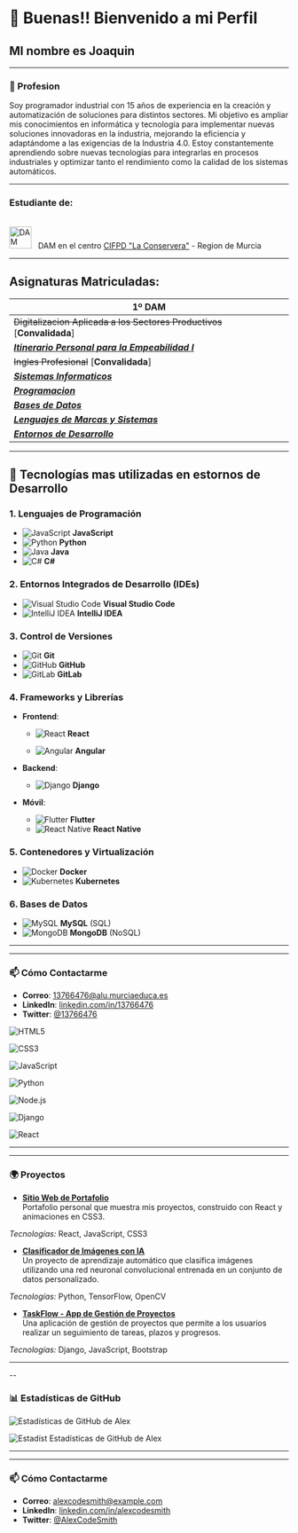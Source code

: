 # 👋 Buenas!! Bienvenido a mi Perfil
## MI nombre es Joaquin




---

### 🌟 Profesion
Soy programador industrial con 15 años de experiencia en la creación y automatización de soluciones para distintos sectores. Mi objetivo es ampliar mis conocimientos en informática y tecnología para implementar nuevas soluciones innovadoras en la industria, mejorando la eficiencia y adaptándome a las exigencias de la Industria 4.0. Estoy constantemente aprendiendo sobre nuevas tecnologías para integrarlas en procesos industriales y optimizar tanto el rendimiento como la calidad de los sistemas automáticos.

---
### Estudiante de: <p style="display: flex; align-items: center;">
<img src="https://fpeuroformac.com/wp-content/uploads/2022/11/DAM-DESARROLLO-APLICACIONES-MULTIPLATAFORMA.png" alt="DAM" width="40" height="40" style="margin-right: 8px;"> DAM en el centro [CIFPD "La Conservera"](http://www.fplaconservera.es/) - Region de Murcia

---

## Asignaturas Matriculadas:

| 1º DAM |
| ------------- |
| ~~Digitalizacion Aplicada a los Sectores Productivos~~ [**Convalidada**]   |
| [***Itinerario Personal para la Empeabilidad I***](https://www.algoritmosalvaje.com/asignaturas-primero-dam-daw/#Formacion_y_Orientacion_Laboral)     |
| ~~Ingles Profesional~~ [**Convalidada**]    |
| [***Sistemas Informaticos***](https://www.algoritmosalvaje.com/asignaturas-primero-dam-daw/#Sistemas_informaticos) |
| [***Programacion***](https://www.algoritmosalvaje.com/asignaturas-primero-dam-daw/#Programacion)  |
| [***Bases de Datos***](https://www.algoritmosalvaje.com/asignaturas-primero-dam-daw/#Bases_de_Datos)  |
| [***Lenguajes de Marcas y Sistemas***](https://www.algoritmosalvaje.com/asignaturas-primero-dam-daw/#Lenguajes_de_marcas_y_sistemas_de_gestion_de_informacion)  |
| [***Entornos de Desarrollo***](https://www.algoritmosalvaje.com/asignaturas-primero-dam-daw/#Entornos_de_desarrollo) |

---

## 🔧 Tecnologías mas utilizadas en estornos de Desarrollo

### 1. Lenguajes de Programación
- ![JavaScript](https://img.icons8.com/color/20/000000/javascript.png) **JavaScript**
- ![Python](https://img.icons8.com/color/20/000000/python.png) **Python**
- ![Java](https://img.icons8.com/color/20/000000/java-coffee-cup-logo.png) **Java**
- ![C#](https://img.icons8.com/color/20/000000/c-sharp-logo.png) **C#**

### 2. Entornos Integrados de Desarrollo (IDEs)
- ![Visual Studio Code](https://img.icons8.com/color/20/000000/visual-studio-code-2019.png) **Visual Studio Code**
- ![IntelliJ IDEA](https://img.icons8.com/color/20/000000/intellij-idea.png) **IntelliJ IDEA**

### 3. Control de Versiones
- ![Git](https://img.icons8.com/color/20/000000/git.png) **Git**
- ![GitHub](https://img.icons8.com/material-outlined/20/000000/github.png) **GitHub**
- ![GitLab](https://img.icons8.com/color/20/000000/gitlab.png) **GitLab**

### 4. Frameworks y Librerías

   
   - **Frontend**:

   
     - ![React](https://img.icons8.com/color/20/000000/react-native.png) **React**
     
     - ![Angular](https://img.icons8.com/color/20/000000/angularjs.png) **Angular**
   - **Backend**:

  
     - ![Django](https://img.icons8.com/color/20/000000/django.png) **Django**

   
   - **Móvil**:

  
     - ![Flutter](https://img.icons8.com/color/20/000000/flutter.png) **Flutter**
     - ![React Native](https://img.icons8.com/color/20/000000/react-native.png) **React Native**


### 5. Contenedores y Virtualización
- ![Docker](https://img.icons8.com/color/20/000000/docker.png) **Docker**
- ![Kubernetes](https://img.icons8.com/color/20/000000/kubernetes.png) **Kubernetes**

### 6. Bases de Datos
- ![MySQL](https://img.icons8.com/ios-filled/20/000000/mysql-logo.png) **MySQL** (SQL)
- ![MongoDB](https://img.icons8.com/color/20/000000/mongodb.png) **MongoDB** (NoSQL)






---



---

### 📫 Cómo Contactarme

- **Correo**: 13766476@alu.murciaeduca.es
- **LinkedIn**: [linkedin.com/in/13766476](https://linkedin.com/in/13766476)
- **Twitter**: [@13766476](https://twitter.com/13766476)




![HTML5](https://img.shields.io/badge/-HTML5-E34F26?logo=html5&logoColor=white&style=flat-sq)

![CSS3](https://img.shields.io/badge/-CSS3-1572B6?logo=css3&logoColor=white&sty)

![JavaScript](https://img.shields.io/badge/-JavaScript-F7DF1E?logo=javascript&logoColor=black&sty)

![Python](https://img.shields.io/badge/-Python-3776AB?logo=python&logoColor=white&style=flat-square)



![Node.js](https://img.shields.io/badge/-Node.js-339933?logo=node.js&logoColor=white&style=flat-square)

![Django](https://img.shields.io/badge/-Django-092E20?logo=django&logoColor=white&style=flat-square)


![React](https://img.shields.io/badge/-React-61DAFB?logo=react&logoColor=black&style=flat-square)


---



---


### 🌍 Proyectos

- **[Sitio Web de Portafolio](https://github.com/AlexCodeSmith/portfolio-website)**  
  Portafolio personal que muestra mis proyectos, construido con React y animaciones en CSS3.  
  
 
_Tecnologías:_ React, JavaScript, CSS3

- **[Clasificador de Imágenes con IA](https://github.com/AlexCodeSmith/ai-image-classifier)**  
  Un proyecto de aprendizaje automático que clasifica imágenes utilizando una red neuronal convolucional entrenada en un conjunto de datos personalizado.  
  
 
_Tecnologías:_ Python, TensorFlow, OpenCV

- **[TaskFlow - App de Gestión de Proyectos](https://github.com/AlexCodeSmith/taskflow)**  
  Una aplicación de gestión de proyectos que permite a los usuarios realizar un seguimiento de tareas, plazos y progresos.  
  
 
_Tecnologías:_ Django, JavaScript, Bootstrap

---



--
### 📊 Estadísticas de GitHub


![Estadísticas de GitHub de Alex](https://github-readme-stats.vercel.app/api?username=AlexCodeSmith&show)



![Estadíst
Estadísticas de GitHub de Alex](https://github-readme-stats.vercel.app/api?username=AlexCodeSmith&show_icons=true&hide_border=true&count_private=true&theme=radical)


---



---

### 📫 Cómo Contactarme

- **Correo**: alexcodesmith@example.com
- **LinkedIn**: [linkedin.com/in/alexcodesmith](https://linkedin.com/in/alexcodesmith)
- **Twitter**: [@AlexCodeSmith](https://twitter.com/AlexCodeSmith)
